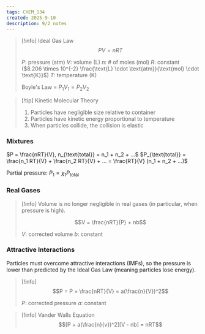 ```yaml
---
tags: CHEM_134
created: 2025-9-10
description: 9/2 notes
---
```


> [!info] Ideal Gas Law
> $$PV = nRT$$
> 
> $P$: pressure (atm)
> $V$: volume (L)
> $n$: # of moles (mol)
> $R$: constant ($8.206 \times 10^{-2} \frac{\text{L} \cdot \text{atm}}{\text{mol} \cdot \text{K}}$)
> $T$: temperature (K)
> 
> Boyle's Law = $P_1 V_1 = P_2 V_2$

> [!tip] Kinetic Molecular Theory
> 1. Particles have negligible size relative to container
> 2. Particles have kinetic energy proportional to temperature
> 3. When particles collide, the collision is elastic

### Mixtures

$P = \frac{nRT}{V}, n_{\text{total}} = n_1 + n_2 + ...$
$P_{\text{total}} = \frac{n_1 RT}{V} + \frac{n_2 RT}{V} + ... = \frac{RT}{V} (n_1 + n_2 + ...)$

Partial pressure: $P_1 = \chi_1 P_{\text{total}}$

### Real Gases

> [!info]
> Volume is no longer negligible in real gases (in particular, when pressure is high).
> 
> $$V = \frac{nRT}{P} + nb$$
> 
> $V$: corrected volume
> $b$: constant

### Attractive Interactions

Particles must overcome attractive interactions (IMFs), so the pressure is lower than predicted by the Ideal Gas Law (meaning particles lose energy).

> [!info]
> $$P = P = \frac{nRT}{V} = a(\frac{n}{V})^2$$
> 
> $P$: corrected pressure
> $a$: constant

> [!info] Vander Walls Equation
> $$[P + a(\frac{n}{v})^2][V - nb] = nRT$$